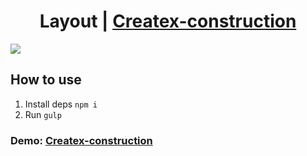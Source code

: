 ## <h1 align="center">Layout | <a href="https://vitebskiy.github.io/site-Travelx/" target="_blank">Createx-construction</a> 

<img src="https://i.postimg.cc/6pNDsXVq/2023-11-26-10-23-30.png"/></h1>

## How to use
1. Install deps `npm i`
2. Run `gulp`

### Demo: <a href="https://vitebskiy.github.io/site-Travelx/" target="_blank">Createx-construction</a> 

